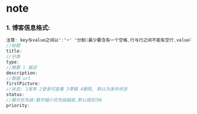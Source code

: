 <!--title: readme
description: 博客相关描述
type: 笔记
firstPicture: http://static-blog.top234.top/image/1.png
status: 2
priority: 6
=top234=-->



# note

### 1. 博客信息格式:

```java
注意: key与value之间以":"+" "分割(最少要含有一个空格,行与行之间不能有空行,value不能含有换行)
//标题
title: 
//分类
type: 
//摘要 | 描述
description: 
//首图 url
firstPicture: 
//状态: 1发布 2登录可查看 3草稿 4删除, 默认为发布状态
status: 
//展示优先级:数字越小优先级越高,默认级别为6
priority: 
```

